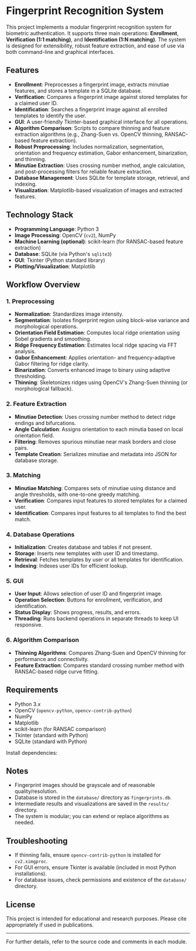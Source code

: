# Fingerprint Recognition System

This project implements a modular fingerprint recognition system for biometric authentication. It supports three main operations: **Enrollment**, **Verification (1:1 matching)**, and **Identification (1:N matching)**. The system is designed for extensibility, robust feature extraction, and ease of use via both command-line and graphical interfaces.

## Features

- **Enrollment**: Preprocesses a fingerprint image, extracts minutiae features, and stores a template in a SQLite database.
- **Verification**: Compares a fingerprint image against stored templates for a claimed user ID.
- **Identification**: Searches a fingerprint image against all enrolled templates to identify the user.
- **GUI**: A user-friendly Tkinter-based graphical interface for all operations.
- **Algorithm Comparison**: Scripts to compare thinning and feature extraction algorithms (e.g., Zhang-Suen vs. OpenCV thinning, RANSAC-based feature extraction).
- **Robust Preprocessing**: Includes normalization, segmentation, orientation and frequency estimation, Gabor enhancement, binarization, and thinning.
- **Minutiae Extraction**: Uses crossing number method, angle calculation, and post-processing filters for reliable feature extraction.
- **Database Management**: Uses SQLite for template storage, retrieval, and indexing.
- **Visualization**: Matplotlib-based visualization of images and extracted features.

## Technology Stack

- **Programming Language**: Python 3
- **Image Processing**: OpenCV (`cv2`), NumPy
- **Machine Learning (optional)**: scikit-learn (for RANSAC-based feature extraction)
- **Database**: SQLite (via Python's `sqlite3`)
- **GUI**: Tkinter (Python standard library)
- **Plotting/Visualization**: Matplotlib

## Workflow Overview

### 1. Preprocessing

- **Normalization**: Standardizes image intensity.
- **Segmentation**: Isolates fingerprint region using block-wise variance and morphological operations.
- **Orientation Field Estimation**: Computes local ridge orientation using Sobel gradients and smoothing.
- **Ridge Frequency Estimation**: Estimates local ridge spacing via FFT analysis.
- **Gabor Enhancement**: Applies orientation- and frequency-adaptive Gabor filtering for ridge clarity.
- **Binarization**: Converts enhanced image to binary using adaptive thresholding.
- **Thinning**: Skeletonizes ridges using OpenCV's Zhang-Suen thinning (or morphological fallback).

### 2. Feature Extraction

- **Minutiae Detection**: Uses crossing number method to detect ridge endings and bifurcations.
- **Angle Calculation**: Assigns orientation to each minutia based on local orientation field.
- **Filtering**: Removes spurious minutiae near mask borders and close pairs.
- **Template Creation**: Serializes minutiae and metadata into JSON for database storage.

### 3. Matching

- **Minutiae Matching**: Compares sets of minutiae using distance and angle thresholds, with one-to-one greedy matching.
- **Verification**: Compares input features to stored templates for a claimed user.
- **Identification**: Compares input features to all templates to find the best match.

### 4. Database Operations

- **Initialization**: Creates database and tables if not present.
- **Storage**: Inserts new templates with user ID and timestamp.
- **Retrieval**: Fetches templates by user or all templates for identification.
- **Indexing**: Indexes user IDs for efficient lookup.

### 5. GUI

- **User Input**: Allows selection of user ID and fingerprint image.
- **Operation Selection**: Buttons for enrollment, verification, and identification.
- **Status Display**: Shows progress, results, and errors.
- **Threading**: Runs backend operations in separate threads to keep UI responsive.

### 6. Algorithm Comparison

- **Thinning Algorithms**: Compares Zhang-Suen and OpenCV thinning for performance and connectivity.
- **Feature Extraction**: Compares standard crossing number method with RANSAC-based ridge curve fitting.


## Requirements

- Python 3.x
- OpenCV (`opencv-python`, `opencv-contrib-python`)
- NumPy
- Matplotlib
- scikit-learn (for RANSAC comparison)
- Tkinter (standard with Python)
- SQLite (standard with Python)

Install dependencies:
## Notes

- Fingerprint images should be grayscale and of reasonable quality/resolution.
- Database is stored in the `database/` directory as `fingerprints.db`.
- Intermediate results and visualizations are saved in the `results/` directory.
- The system is modular; you can extend or replace algorithms as needed.

## Troubleshooting

- If thinning fails, ensure `opencv-contrib-python` is installed for `cv2.ximgproc`.
- For GUI errors, ensure Tkinter is available (included in most Python installations).
- For database issues, check permissions and existence of the `database/` directory.

## License

This project is intended for educational and research purposes. Please cite appropriately if used in publications.

---

For further details, refer to the source code and comments in each module.